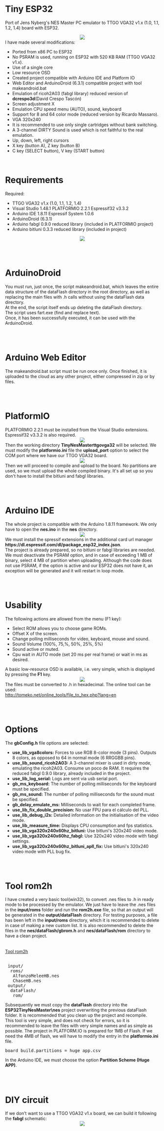 # Tiny ESP32
Port of Jens Nyberg's NES Master PC emulator to TTGO VGA32 v1.x (1.0, 1.1, 1.2, 1.4) board with ESP32.
<br>
<center><img src='https://raw.githubusercontent.com/rpsubc8/ESP32TinyNesMaster/main/preview/previewNES.gif'></center>
I have made several modifications:
<ul>
 <li>Ported from x86 PC to ESP32</li>
 <li>No PSRAM is used, running on ESP32 with 520 KB RAM (TTGO VGA32 v1.x).</li> 
 <li>Use of a single core</li>
 <li>Low resource OSD</li>
 <li>Created project compatible with Arduino IDE and Platform IO</li>
 <li>Web Editor and ArduinoDroid (6.3.1) compatible project with tool makeandroid.bat</li>
 <li>Emulation of ricoh2A03 (fabgl library) reduced version of <b>dcrespo3d</b>(David Crespo Tascón)</li>
 <li>Screen adjustment X</li>
 <li>Emulation CPU speed menu (AUTO), sound, keyboard</li>
 <li>Support for 8 and 64 color mode (reduced version by Ricardo Massaro).</li>
 <li>VGA 320x240</li>   
 <li>It is recommended to use only single cartridges without bank switching.</li>
 <li>A 3-channel DIRTY Sound is used which is not faithful to the real emulation.</li> 
 <li>Up, down, left, right cursors</li> 
 <li>X key (button A), Z key (button B)</li>
 <li>C key (SELECT button), V key (START button)</li>
</ul>

<br>
<h1>Requirements</h1>
Required:
 <ul>
  <li>TTGO VGA32 v1.x (1.0, 1.1, 1.2, 1.4)</li>
  <li>Visual Studio 1.48.1 PLATFORMIO 2.2.1 Espressif32 v3.3.2</li>
  <li>Arduino IDE 1.8.11 Espressif System 1.0.6</li>
  <li>ArduinoDroid (6.3.1)</li>
  <li>Arduino fabgl 0.9.0 reduced library (included in PLATFORMIO project)</li>
  <li>Arduino bitluni 0.3.3 reduced library (included in project)</li>
 </ul>
<center><img src='https://raw.githubusercontent.com/rpsubc8/ESP32TinyNesMaster/main/preview/ttgovga32v12.jpg'></center> 


<br><br>
<h1>ArduinoDroid</h1>
You must run, just once, the script makeandroid.bat, which leaves the entire data structure of the dataFlash directory in the root directory, as well as replacing the main files with .h calls without using the dataFlash data directory.<br>
At the end, the script itself ends up deleting the dataFlash directory.<br>
The script uses fart.exe (find and replace text).<br>
Once, it has been successfully executed, it can be used with the ArduinoDroid.


<br><br>
<h1>Arduino Web Editor</h1>
The makeandroid.bat script must be run once only. Once finished, it is uploaded to the cloud as any other project, either compressed in zip or by files.


<br><br>
<h1>PlatformIO</h1>
PLATFORMIO 2.2.1 must be installed from the Visual Studio extensions. Espressif32 v3.3.2 is also required.
<center><img src='https://raw.githubusercontent.com/rpsubc8/ESP32TinyNesMaster/main/preview/previewPlatformIOinstall.gif'></center>
Then the working directory <b>TinyNesMasterttgovga32</b> will be selected.
We must modify the <b>platformio.ini</b> file the <b>upload_port</b> option to select the COM port where we have our TTGO VGA32 board.
<center><img src='https://raw.githubusercontent.com/rpsubc8/ESP32TinyNesMaster/main/preview/previewPlatformIO.gif'></center>
Then we will proceed to compile and upload to the board. No partitions are used, so we must upload the whole compiled binary.
It's all set up so you don't have to install the bitluni and fabgl libraries.
  
<br><br>
<h1>Arduino IDE</h1>
The whole project is compatible with the Arduino 1.8.11 framework.
We only have to open the <b>nes.ino</b> in the <b>nes</b> directory.
<center><img src='https://raw.githubusercontent.com/rpsubc8/ESP32TinyNesMaster/main/preview/previewArduinoIDEpreferences.gif'></center>
We must install the spressif extensions in the additional card url manager <b>https://dl.espressif.com/dl/package_esp32_index.json</b>.
<br>
The project is already prepared, so no bitluni or fabgl libraries are needed.
We must deactivate the PSRAM option, and in case of exceeding 1 MB of binary, select 4 MB of partition when uploading. Although the code does not use PSRAM, if the option is active and our ESP32 does not have it, an exception will be generated and it will restart in loop mode.

<br><br>
<h1>Usability</h1>
The following actions are allowed from the menu (F1 key):
 <ul>
  <li>Select ROM allows you to choose game ROMs.</li>
  <li>Offset X of the screen.</li>
  <li>Change polling milliseconds for video, keyboard, mouse and sound.</li>
  <li>Sound Volume (100%, 75,%, 50%, 25%, 5%)</li>
  <li>Sound active or muted.</li>
  <li>Cpu wait in AUTO mode (set 20 ms per real frame) or wait in ms as desired.</li>
 </ul>
A basic low-resource OSD is available, i.e. very simple, which is displayed by pressing the <b>F1</b> key.
<center><img src='https://raw.githubusercontent.com/rpsubc8/ESP32TinyNesMaster/main/preview/previewOSD.gif'></center>
The files must be converted to .h in hexadecimal. The online tool can be used:<br>
<a href='http://tomeko.net/online_tools/file_to_hex.php?lang=en'>http://tomeko.net/online_tools/file_to_hex.php?lang=en</a>


<br><br>
<h1>Options</h1>
The <b>gbConfig.h</b> file options are selected:
<ul>
 <li><b>use_lib_vga8colors:</b> Forces to use RGB 8-color mode (3 pins). Outputs 8 colors, as opposed to 64 in normal mode (6 RRGGBB pins).</li>
 <li><b>use_lib_sound_ricoh2A03:</b> A 3-channel mixer is used in dirty mode, emulating the ricoh2A03. Consume un poco de RAM. It requires the reduced fabgl 0.9.0 library, already included in the project.</li>
 <li><b>use_lib_log_serial:</b> Logs are sent via usb serial port.</li>
 <li><b>gb_ms_keyboard:</b> The number of polling milliseconds for the keyboard must be specified.</li>
 <li><b>gb_ms_sound:</b> The number of polling milliseconds for the sound must be specified.</li>
 <li><b>gb_delay_emulate_ms:</b> Milliseconds to wait for each completed frame.</li>
 <li><b>use_lib_fix_double_precision:</b> No usar FPU para el cálculo del PLL.</li>
 <li><b>use_lib_debug_i2s:</b> Detailed information on the initialisation of the video mode.</li>
 <li><b>use_lib_measure_time:</b> Displays CPU consumption and fps statistics.</li>
 <li><b>use_lib_vga320x240x60hz_bitluni:</b> Use bitluni's 320x240 video mode.</li>
 <li><b>use_lib_vga320x240x60hz_fabgl:</b> Use 320x240 video mode with fabgl settings.</li>
 <li><b>use_lib_vga320x240x60hz_bitluni_apll_fix:</b> Use bitluni's 320x240 video mode with PLL bug fix.</li>
</ul>


<br><br>
<h1>Tool rom2h</h1>
I have created a very basic tool(win32), to convert .nes files to .h in ready mode to be processed by the emulator. We just have to leave the .nes files in the <b>input/roms</b> folder and run the <b>rom2h.exe</b> file, so that an output will be generated in the <b>output/dataFlash</b> directory. For testing purposes, a file has been left in the <b>input/roms</b> directory, which it is recommended to delete in case of making a new custom list. It is also recommended to delete the files in the <b>nes/dataFlash/gbrom.h</b> and <b>nes/dataFlash/rom</b> directory to have a clean project.<br><br><br>
<a href='https://github.com/rpsubc8/ESP32TinyNesMaster/tree/main/tools'>Tool rom2h</a>
<br><br>
<pre>
 input/
  roms/
   AlfonzoMeleeHB.nes
   ChaseHB.nes
 output/
  dataFlash/
   rom/
</pre>
Subsequently we must copy the <b>dataFlash</b> directory into the <b>ESP32TinyNesMaster\nes</b> project overwriting the previous dataFlash folder. It is recommended that you clean up the project and recompile.<br>
This tool is very simple, and does not check for errors, so it is recommended to leave the files with very simple names and as simple as possible.
The project in PLATFORM.IO is prepared for 1MB of Flash. If we need the 4MB of flash, we will have to modify the entry in the <b>platformio.ini</b> file.
<pre>board_build.partitions = huge_app.csv</pre>
In the Arduino IDE, we must choose the option <b>Partition Scheme (Huge APP)</b>.


<br><br>
<h1>DIY circuit</h1>
If we don't want to use a TTGO VGA32 v1.x board, we can build it following the <b>fabgl</b> schematic:
<center><img src='https://raw.githubusercontent.com/rpsubc8/ESP32TinyNesMaster/main/preview/fabglcircuit.gif'></center>
